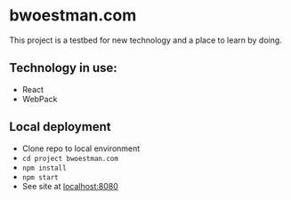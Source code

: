 # bwoestman.com
This project is a testbed for new technology and a place to learn by doing.

## Technology in use:
* React
* WebPack

## Local deployment
* Clone repo to local environment
* `cd project bwoestman.com`
* `npm install`
* `npm start`
* See site at [localhost:8080](http://localhost:8080)